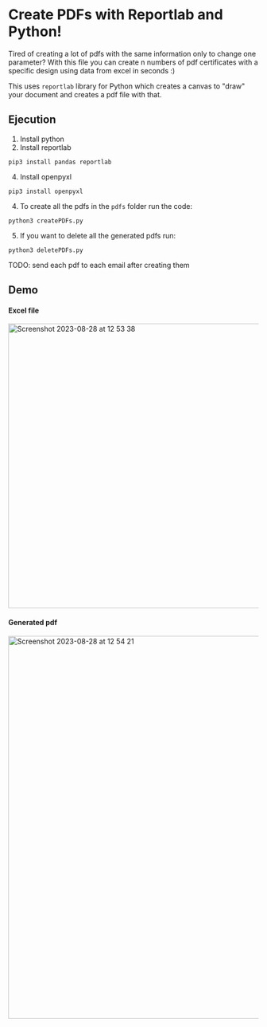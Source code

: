# Create PDFs with Reportlab and Python!
Tired of creating a lot of pdfs with the same information only to change one parameter? 
With this file you can create n numbers of pdf certificates with a specific design using data from excel in seconds :)

This uses `reportlab` library for Python which creates a canvas to "draw" your document and creates a pdf file with that. 

## Ejecution
1. Install python
2. Install reportlab
  ```
  pip3 install pandas reportlab
  ```
4. Install openpyxl
  ```
  pip3 install openpyxl
  ```
4. To create all the pdfs in the `pdfs` folder run the code:
  ```
  python3 createPDFs.py
  ```
5. If you want to delete all the generated pdfs run:
  ```
  python3 deletePDFs.py
  ```

TODO: send each pdf to each email after creating them

## Demo
#### Excel file

<img width="571" alt="Screenshot 2023-08-28 at 12 53 38" src="https://github.com/lmberard/createPDFs/assets/50753891/8c4da878-82b5-411b-a96c-a0f158ee4fe9">

#### Generated pdf

<img width="768" alt="Screenshot 2023-08-28 at 12 54 21" src="https://github.com/lmberard/createPDFs/assets/50753891/7485a4c5-788b-4fed-a8e8-e334feefdf01">
